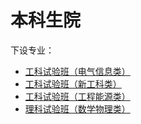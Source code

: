 # 本科生院
下设专业：  

- [工科试验班（电气信息类）](工科试验班（电气信息类）.md)  
- [工科试验班（新工科类）](工科试验班（新工科类）.md)  
- [工科试验班（工程能源类）](工科试验班（工程能源类）.md)  
- [理科试验班（数学物理类）](理科试验班（数学物理类）.md)  